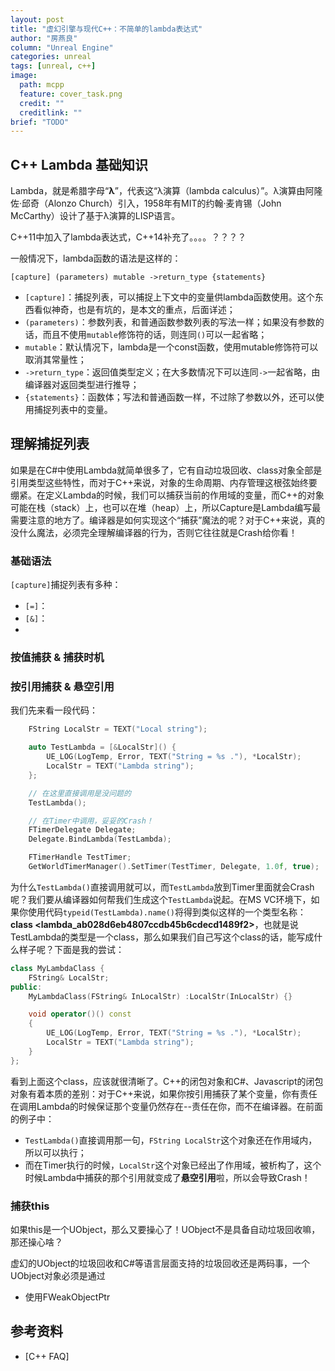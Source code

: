 ```yaml
---
layout: post
title: "虚幻引擎与现代C++：不简单的lambda表达式"
author: "房燕良"
column: "Unreal Engine"
categories: unreal
tags: [unreal, c++]
image:
  path: mcpp
  feature: cover_task.png
  credit: ""
  creditlink: ""
brief: "TODO"
---
```


## C++ Lambda 基础知识

Lambda，就是希腊字母“**λ**”，代表这“λ演算（lambda calculus）”。λ演算由阿隆佐·邱奇（Alonzo Church）引入，1958年有MIT的约翰·麦肯锡（John McCarthy）设计了基于λ演算的LISP语言。

C++11中加入了lambda表达式，C++14补充了。。。。？？？？

一般情况下，lambda函数的语法是这样的：
```
[capture] (parameters) mutable ->return_type {statements}
```
- `[capture]`：捕捉列表，可以捕捉上下文中的变量供lambda函数使用。这个东西看似神奇，也是有坑的，是本文的重点，后面详述；
- `(parameters)`：参数列表，和普通函数参数列表的写法一样；如果没有参数的话，而且不使用`mutable`修饰符的话，则连同`()`可以一起省略；
- `mutable`：默认情况下，lambda是一个const函数，使用mutable修饰符可以取消其常量性；
- `->return_type`：返回值类型定义；在大多数情况下可以连同`->`一起省略，由编译器对返回类型进行推导；
- `{statements}`：函数体；写法和普通函数一样，不过除了参数以外，还可以使用捕捉列表中的变量。


## 理解捕捉列表

如果是在C#中使用Lambda就简单很多了，它有自动垃圾回收、class对象全部是引用类型这些特性，而对于C++来说，对象的生命周期、内存管理这根弦始终要绷紧。在定义Lambda的时候，我们可以捕获当前的作用域的变量，而C++的对象可能在栈（stack）上，也可以在堆（heap）上，所以Capture是Lambda编写最需要注意的地方了。编译器是如何实现这个“捕获”魔法的呢？对于C++来说，真的没什么魔法，必须完全理解编译器的行为，否则它往往就是Crash给你看！

### 基础语法

`[capture]`捕捉列表有多种：
- `[=]`：
- `[&]`：
- 

### 按值捕获 & 捕获时机


### 按引用捕获 & 悬空引用

我们先来看一段代码：

```c++
  	FString LocalStr = TEXT("Local string");

	auto TestLambda = [&LocalStr]() {
		UE_LOG(LogTemp, Error, TEXT("String = %s ."), *LocalStr);
		LocalStr = TEXT("Lambda string");
	};

	// 在这里直接调用是没问题的
	TestLambda();

	// 在Timer中调用，妥妥的Crash！
	FTimerDelegate Delegate;
	Delegate.BindLambda(TestLambda);

	FTimerHandle TestTimer;
	GetWorldTimerManager().SetTimer(TestTimer, Delegate, 1.0f, true);
```

为什么`TestLambda()`直接调用就可以，而`TestLambda`放到Timer里面就会Crash呢？我们要从编译器如何帮我们生成这个`TestLambda`说起。在MS VC环境下，如果你使用代码`typeid(TestLambda).name()`将得到类似这样的一个类型名称：**class <lambda_ab028d6eb4807ccdb45b6cdecd1489f2>**，也就是说TestLambda的类型是一个class，那么如果我们自己写这个class的话，能写成什么样子呢？下面是我的尝试：

``` c++
class MyLambdaClass {
	FString& LocalStr;
public:
	MyLambdaClass(FString& InLocalStr) :LocalStr(InLocalStr) {}

	void operator()() const 
	{
		UE_LOG(LogTemp, Error, TEXT("String = %s ."), *LocalStr);
		LocalStr = TEXT("Lambda string");
	}
};
```

看到上面这个class，应该就很清晰了。C++的闭包对象和C#、Javascript的闭包对象有着本质的差别：对于C++来说，如果你按引用捕获了某个变量，你有责任在调用Lambda的时候保证那个变量仍然存在--责任在你，而不在编译器。在前面的例子中：
- `TestLambda()`直接调用那一句，`FString LocalStr`这个对象还在作用域内，所以可以执行；
- 而在Timer执行的时候，`LocalStr`这个对象已经出了作用域，被析构了，这个时候Lambda中捕获的那个引用就变成了**悬空引用**啦，所以会导致Crash！

### 捕获this

如果this是一个UObject，那么又要操心了！UObject不是具备自动垃圾回收嘛，那还操心啥？  

虚幻的UObject的垃圾回收和C#等语言层面支持的垃圾回收还是两码事，一个UObject对象必须是通过

- 使用FWeakObjectPtr


## 参考资料

- [C++ FAQ]